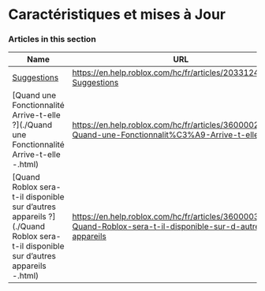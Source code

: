 # Caractéristiques et mises à Jour  
### Articles in this section
Name|URL
-|-
[Suggestions](./Suggestions.html) |https://en.help.roblox.com/hc/fr/articles/203312420-Suggestions
[Quand une Fonctionnalité Arrive-t-elle ?](./Quand une Fonctionnalité Arrive-t-elle -.html) |https://en.help.roblox.com/hc/fr/articles/360000242266-Quand-une-Fonctionnalit%C3%A9-Arrive-t-elle
[Quand Roblox sera-t-il disponible sur d’autres appareils ?](./Quand Roblox sera-t-il disponible sur d’autres appareils -.html) |https://en.help.roblox.com/hc/fr/articles/360000334546-Quand-Roblox-sera-t-il-disponible-sur-d-autres-appareils